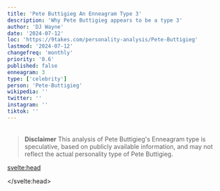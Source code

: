 ```yaml
---
title: 'Pete Buttigieg An Enneagram Type 3'
description: 'Why Pete Buttigieg appears to be a type 3'
author: 'DJ Wayne'
date: '2024-07-12'
loc: 'https://9takes.com/personality-analysis/Pete-Buttigieg'
lastmod: '2024-07-12'
changefreq: 'monthly'
priority: '0.6'
published: false
enneagram: 3
type: ['celebrity']
person: 'Pete-Buttigieg'
wikipedia: ''
twitter: ''
instagram: ''
tiktok: ''
---
```


<!--
    childhood and upbringing
    first big success
    style habits and quirks that relate to their personality type
    stressful moments in their life and how they handled them
    comfort- moments in their life where they are doing well and killing it
-->
<!-- // keywords:  -->

<script>
	// import  PopCard  from "$lib/components/atoms/PopCard.svelte";
import BlogPurpose from '$lib/components/blog/BlogPurpose.svelte'
</script>

<div
	style="display: flex;
    justify-content: center;
    margin: 1rem 0;
	"
>
	<!-- <PopCard
		image={`/types/3s/${'Pete-Buttigieg'}.webp`}
		enneagramType={3}
		showIcon={false}
		displayText="Pete Buttigieg"
		subtext=""
	/> -->
</div>

> **Disclaimer** This analysis of Pete Buttigieg's Enneagram type is speculative, based on publicly available information, and may not reflect the actual personality type of Pete Buttigieg.

<p class="firstLetter"></p>

<svelte:head>

<script type="application/ld+json">

</script>

</svelte:head>

<style lang="scss"></style>
